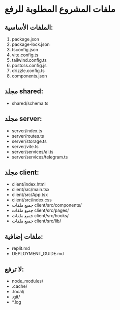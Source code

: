 # ملفات المشروع المطلوبة للرفع

## الملفات الأساسية:
1. package.json
2. package-lock.json
3. tsconfig.json
4. vite.config.ts
5. tailwind.config.ts
6. postcss.config.js
7. drizzle.config.ts
8. components.json

## مجلد shared:
- shared/schema.ts

## مجلد server:
- server/index.ts
- server/routes.ts
- server/storage.ts
- server/vite.ts
- server/services/ai.ts
- server/services/telegram.ts

## مجلد client:
- client/index.html
- client/src/main.tsx
- client/src/App.tsx
- client/src/index.css
- جميع ملفات client/src/components/
- جميع ملفات client/src/pages/
- جميع ملفات client/src/hooks/
- جميع ملفات client/src/lib/

## ملفات إضافية:
- replit.md
- DEPLOYMENT_GUIDE.md

## لا ترفع:
- node_modules/
- .cache/
- .local/
- .git/
- *.log